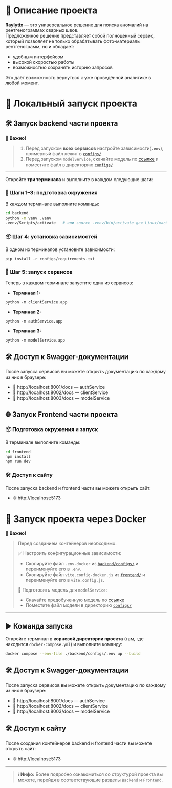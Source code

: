 # 📌 **Описание проекта**  

**Raylytix** — это универсальное решение для поиска аномалий на рентгенограммах сварных швов.  
Предложенное решение представляет собой полноценный сервис, который позволяет не только обрабатывать фото-материалы рентгенограмм, но и обладает:
- удобным интерфейсом  
- высокой скоростью работы  
- возможностью сохранять историю запросов  
 
Это даёт возможность вернуться к уже проведённой аналитике в любой момент.

# 🚀 Локальный запуск проекта

## 🛠️ Запуск backend части проекта

📌 **Важно!** 
> 1. Перед запуском **всех сервисов** настройте зависимости(**`.env`**), примерный файл лежит в [`configs/`](https://github.com/Serfetto/techsquad/tree/main/backend/configs) 
> 2. Перед запуском `modelService`, скачайте модель по [ссылке](https://drive.google.com/file/d/1o-8-9i3Aa5lpI3hzjGHHf4MdHv2VBV_o/view?usp=sharing) и поместите файл в директорию [`configs/`](https://github.com/Serfetto/techsquad/tree/main/backend/configs)

---

Откройте **три терминала** и выполните в каждом следующие шаги:

### 🔄 Шаги 1–3: подготовка окружения

В каждом терминале выполните команды:

```bash
cd backend
python -m venv .venv
.venv/Scripts/activate   # или source .venv/bin/activate для Linux/macOS
```
### 📦 Шаг 4: установка зависимостей

В одном из терминалов установите зависимости:

```
pip install -r configs/requirements.txt
```

### 🚀 Шаг 5: запуск сервисов

Теперь в каждом терминале запустите один из сервисов:

- **Терминал 1:** 
```
python -m clientService.app
```
- **Терминал 2:** 
```
python -m authService.app
```
- **Терминал 3:**
```
python -m modelService.app
```
## 🛠️ Доступ к Swagger-документации
После запуска сервисов вы можете открыть документацию по каждому из них в браузере:

- 🔐 http://localhost:8001/docs — authService
- 👥 http://localhost:8002/docs — clientService
- 🤖 http://localhost:8003/docs — modelService

## 🌐 Запуск Frontend части проекта

### 📦 Подготовка окружения и запуск
В терминале выполните команды:

```bash
cd frontend
npm install
npm run dev
```
### 🛠️ Доступ к сайту
После запуска backend и frontend части вы можете открыть сайт:
- 🌐 http://localhost:5173

# 🚀 Запуск проекта через Docker

📌 **Важно!**  
> Перед созданием контейнеров необходимо:
>
> ✅ Настроить конфигурационные зависимости:
> - Скопируйте файл `.env-docker` из [`backend/configs/`](https://github.com/Serfetto/techsquad/tree/main/backend/configs) и переименуйте его в `.env`.
> - Скопируйте файл `vite.config-docker.js` из [`frontend/`](https://github.com/Serfetto/techsquad/tree/main/frontend/) и переименуйте его в `vite.config.js`.
>
> 🤖 Подготовить модель для `modelService`:
> - Скачайте предобученную модель по [ссылке](https://drive.google.com/file/d/1o-8-9i3Aa5lpI3hzjGHHf4MdHv2VBV_o/view?usp=sharing)
> - Поместите файл модели в директорию [`configs/`](https://github.com/Serfetto/techsquad/tree/main/backend/configs)

---

## ▶️ Команда запуска

Откройте терминал в **корневой директории проекта** (там, где находится `docker-compose.yml`) и выполните команду:

```bash
docker compose --env-file ./backend/configs/.env up --build
```

## 🛠️ Доступ к Swagger-документации
После запуска сервисов вы можете открыть документацию по каждому из них в браузере:

- 🔐 http://localhost:8001/docs — authService
- 👥 http://localhost:8002/docs — clientService
- 🤖 http://localhost:8003/docs — modelService

## 🛠️ Доступ к сайту
После создания контейнеров backend и frontend части вы можете открыть сайт:
- 🌐 http://localhost:5173

---

> ℹ️ **Инфо:** Более подробно ознакомиться со структурой проекта вы можете, перейдя в соответствующие разделы `Backend` и `Frontend`.
